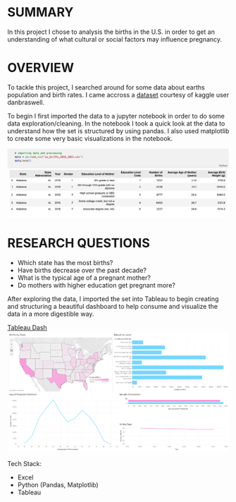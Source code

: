 # SUMMARY
In this project I chose to analysis the births in the U.S. in order to get an understanding of what cultural or social factors may influence pregnancy. 
# OVERVIEW
To tackle this project, I searched around for some data about earths population and birth rates. I came accross a [dataset](https://www.kaggle.com/datasets/danbraswell/temporary-us-births) courtesy of kaggle user danbraswell. 

To begin I first imported the data to a jupyter notebook in order to do some data exploration/cleaning. In the notebook I took a quick look at the data to understand how the set is structured by using pandas. I also used matplotlib to create some very basic visualizations in the notebook.


![Data Preview](https://github.com/JBBrian/US-Births/blob/9a861177d31c5a25ba955ef0b181188282daa98b/DATA-PREVIEW.png)

# RESEARCH QUESTIONS
- Which state has the most births?
- Have births decrease over the past decade?
- What is the typical age of a pregnant mother?
- Do mothers with higher education get pregnant more?

After exploring the data, I imported the set into Tableau to begin creating and structuring a beautiful dashboard to help consume and visualize the data in a more digestible way.

[Tableau Dash](https://public.tableau.com/app/profile/brian.tapia/viz/USBirthsData/Dashboard1?publish=yes)
![Dash Screenshot](https://github.com/JBBrian/US-Births/blob/6f98f400754dad1568c11a5a1e408fee36cb6f48/DASH-SCREENSHOT.png)

Tech Stack:
- Excel
- Python (Pandas, Matplotlib)
- Tableau


